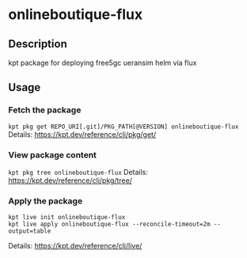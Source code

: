 # onlineboutique-flux

## Description
kpt package for deploying free5gc ueransim helm via flux

## Usage

### Fetch the package
`kpt pkg get REPO_URI[.git]/PKG_PATH[@VERSION] onlineboutique-flux`
Details: https://kpt.dev/reference/cli/pkg/get/

### View package content
`kpt pkg tree onlineboutique-flux`
Details: https://kpt.dev/reference/cli/pkg/tree/

### Apply the package
```
kpt live init onlineboutique-flux
kpt live apply onlineboutique-flux --reconcile-timeout=2m --output=table
```
Details: https://kpt.dev/reference/cli/live/
